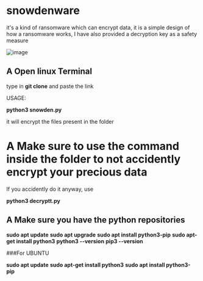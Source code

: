 # snowdenware
 it's a kind of ransomware which can encrypt data, it is a simple design of how a ransomware works, I have also provided a decryption key as a safety measure

![image](https://github.com/Recklxz/snowdenware/assets/154778591/3a35b1f8-38fc-4c61-8123-06b1367c6b15)

## A Open linux Terminal

type in **git clone** and paste the link 

USAGE: 

**python3 snowden.py**

it will encrypt the files present in the folder 

# A Make sure to use the command inside the folder to not accidently encrypt your precious data 

If you accidently do it anyway, use 

**python3 decryptt.py**

## A Make sure you have the python repositories 

**sudo apt update**
**sudo apt upgrade**
**sudo apt install python3-pip**
**sudo apt-get install python3**
**python3 --version**
**pip3 --version**



###For UBUNTU

**sudo apt update**
**sudo apt-get install python3**
**sudo apt install python3-pip**
